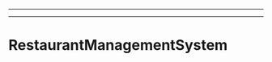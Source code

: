 -----------------------------------------------------------------------------
----------------------------------------------------------------------------------------------------
# RestaurantManagementSystem
